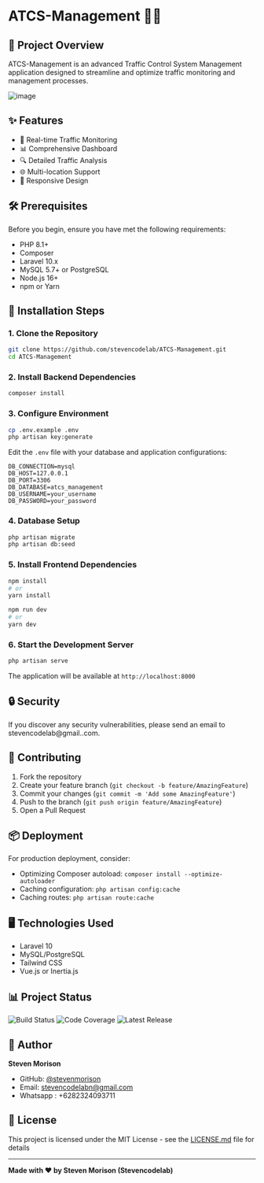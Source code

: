 # ATCS-Management 🚦🌐

## 📝 Project Overview

ATCS-Management is an advanced Traffic Control System Management application designed to streamline and optimize traffic monitoring and management processes.

![image](https://github.com/user-attachments/assets/f1a21486-77db-4990-b7eb-baa3d604a2e4)


## ✨ Features

- 🚥 Real-time Traffic Monitoring
- 📊 Comprehensive Dashboard
- 🔍 Detailed Traffic Analysis
- 🌐 Multi-location Support
- 📱 Responsive Design

## 🛠️ Prerequisites

Before you begin, ensure you have met the following requirements:

- PHP 8.1+
- Composer
- Laravel 10.x
- MySQL 5.7+ or PostgreSQL
- Node.js 16+
- npm or Yarn

## 🚀 Installation Steps

### 1. Clone the Repository

```bash
git clone https://github.com/stevencodelab/ATCS-Management.git
cd ATCS-Management
```

### 2. Install Backend Dependencies

```bash
composer install
```

### 3. Configure Environment

```bash
cp .env.example .env
php artisan key:generate
```

Edit the `.env` file with your database and application configurations:

```env
DB_CONNECTION=mysql
DB_HOST=127.0.0.1
DB_PORT=3306
DB_DATABASE=atcs_management
DB_USERNAME=your_username
DB_PASSWORD=your_password
```

### 4. Database Setup

```bash
php artisan migrate
php artisan db:seed
```

### 5. Install Frontend Dependencies

```bash
npm install
# or
yarn install

npm run dev
# or
yarn dev
```

### 6. Start the Development Server

```bash
php artisan serve
```

The application will be available at `http://localhost:8000`

## 🔒 Security

If you discover any security vulnerabilities, please send an email to stevencodelab@gmail..com.

## 🤝 Contributing

1. Fork the repository
2. Create your feature branch (`git checkout -b feature/AmazingFeature`)
3. Commit your changes (`git commit -m 'Add some AmazingFeature'`)
4. Push to the branch (`git push origin feature/AmazingFeature`)
5. Open a Pull Request

## 📦 Deployment

For production deployment, consider:
- Optimizing Composer autoload: `composer install --optimize-autoloader`
- Caching configuration: `php artisan config:cache`
- Caching routes: `php artisan route:cache`

## 🖥️ Technologies Used

- Laravel 10
- MySQL/PostgreSQL
- Tailwind CSS
- Vue.js or Inertia.js 

## 📊 Project Status

![Build Status](https://img.shields.io/github/actions/workflow/status/your-username/ATCS-Management/laravel.yml)
![Code Coverage](https://img.shields.io/codecov/c/github/your-username/ATCS-Management)
![Latest Release](https://img.shields.io/github/v/release/your-username/ATCS-Management)

## 👥 Author

**Steven Morison**
- GitHub: [@stevenmorison](https://stevencodelab.github.io)
- Email: stevencodelabn@gmail.com
- Whatsapp : +6282324093711

## 📄 License

This project is licensed under the MIT License - see the [LICENSE.md](LICENSE.md) file for details

---

**Made with ❤️ by Steven Morison (Stevencodelab)**
